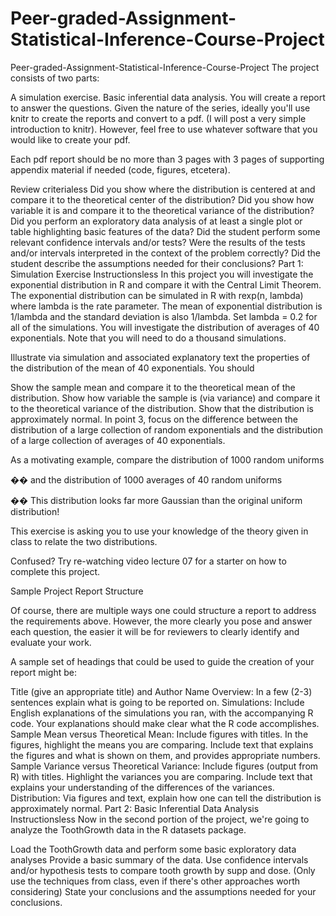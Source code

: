 # Peer-graded-Assignment-Statistical-Inference-Course-Project
Peer-graded-Assignment-Statistical-Inference-Course-Project
The project consists of two parts:

A simulation exercise. Basic inferential data analysis. You will create a report to answer the questions. Given the nature of the series, ideally you'll use knitr to create the reports and convert to a pdf. (I will post a very simple introduction to knitr). However, feel free to use whatever software that you would like to create your pdf.

Each pdf report should be no more than 3 pages with 3 pages of supporting appendix material if needed (code, figures, etcetera).

Review criterialess Did you show where the distribution is centered at and compare it to the theoretical center of the distribution? Did you show how variable it is and compare it to the theoretical variance of the distribution? Did you perform an exploratory data analysis of at least a single plot or table highlighting basic features of the data? Did the student perform some relevant confidence intervals and/or tests? Were the results of the tests and/or intervals interpreted in the context of the problem correctly? Did the student describe the assumptions needed for their conclusions? Part 1: Simulation Exercise Instructionsless In this project you will investigate the exponential distribution in R and compare it with the Central Limit Theorem. The exponential distribution can be simulated in R with rexp(n, lambda) where lambda is the rate parameter. The mean of exponential distribution is 1/lambda and the standard deviation is also 1/lambda. Set lambda = 0.2 for all of the simulations. You will investigate the distribution of averages of 40 exponentials. Note that you will need to do a thousand simulations.

Illustrate via simulation and associated explanatory text the properties of the distribution of the mean of 40 exponentials. You should

Show the sample mean and compare it to the theoretical mean of the distribution. Show how variable the sample is (via variance) and compare it to the theoretical variance of the distribution. Show that the distribution is approximately normal. In point 3, focus on the difference between the distribution of a large collection of random exponentials and the distribution of a large collection of averages of 40 exponentials.

As a motivating example, compare the distribution of 1000 random uniforms

�� and the distribution of 1000 averages of 40 random uniforms

�� This distribution looks far more Gaussian than the original uniform distribution!

This exercise is asking you to use your knowledge of the theory given in class to relate the two distributions.

Confused? Try re-watching video lecture 07 for a starter on how to complete this project.

Sample Project Report Structure

Of course, there are multiple ways one could structure a report to address the requirements above. However, the more clearly you pose and answer each question, the easier it will be for reviewers to clearly identify and evaluate your work.

A sample set of headings that could be used to guide the creation of your report might be:

Title (give an appropriate title) and Author Name Overview: In a few (2-3) sentences explain what is going to be reported on. Simulations: Include English explanations of the simulations you ran, with the accompanying R code. Your explanations should make clear what the R code accomplishes. Sample Mean versus Theoretical Mean: Include figures with titles. In the figures, highlight the means you are comparing. Include text that explains the figures and what is shown on them, and provides appropriate numbers. Sample Variance versus Theoretical Variance: Include figures (output from R) with titles. Highlight the variances you are comparing. Include text that explains your understanding of the differences of the variances. Distribution: Via figures and text, explain how one can tell the distribution is approximately normal. Part 2: Basic Inferential Data Analysis Instructionsless Now in the second portion of the project, we're going to analyze the ToothGrowth data in the R datasets package.

Load the ToothGrowth data and perform some basic exploratory data analyses Provide a basic summary of the data. Use confidence intervals and/or hypothesis tests to compare tooth growth by supp and dose. (Only use the techniques from class, even if there's other approaches worth considering) State your conclusions and the assumptions needed for your conclusions.
